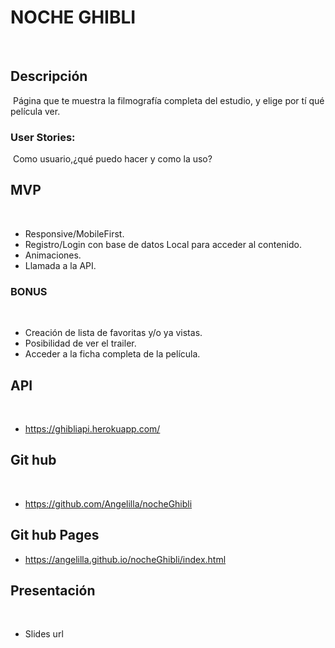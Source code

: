 # NOCHE GHIBLI
​
## Descripción
​
Página que te muestra la filmografía completa del estudio, y elige por tí qué película ver.
​
### User Stories:
​
Como usuario,¿qué puedo hacer y como la uso?
​
## MVP
​
- Responsive/MobileFirst.
- Registro/Login con base de datos Local para acceder al contenido.
- Animaciones.
- Llamada a la API.
​
### BONUS
​
- Creación de lista de favoritas y/o ya vistas.
- Posibilidad de ver el trailer.
- Acceder a la ficha completa de la película.
​​
## API
​
- https://ghibliapi.herokuapp.com/
​
## Git hub
​
- https://github.com/Angelilla/nocheGhibli
​
## Git hub Pages

- https://angelilla.github.io/nocheGhibli/index.html

## Presentación
​
- Slides url
